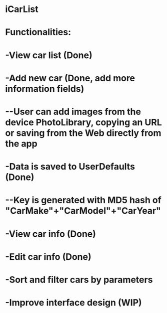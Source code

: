 # iCarList
#
# Functionalities:
# -View car list (Done)
# -Add new car (Done, add more information fields)
# --User can add images from the device PhotoLibrary, copying an URL or saving from the Web directly from the app
# -Data is saved to UserDefaults (Done)
# --Key is generated with MD5 hash of "CarMake"+"CarModel"+"CarYear"
# -View car info (Done)
# -Edit car info (Done)
# -Sort and filter cars by parameters
# -Improve interface design (WIP)
